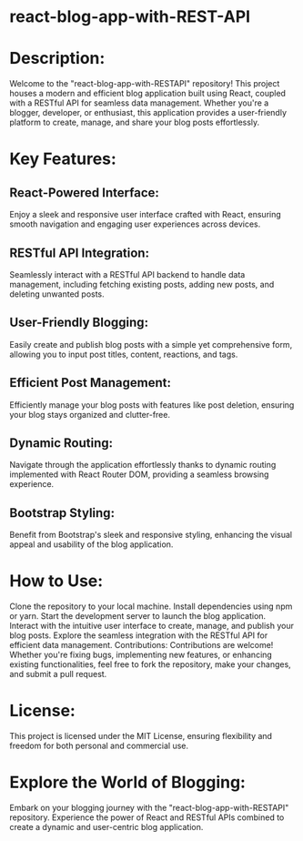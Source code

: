 # react-blog-app-with-REST-API
# Description:
Welcome to the "react-blog-app-with-RESTAPI" repository! This project houses a modern and efficient blog application built using React, coupled with a RESTful API for seamless data management. Whether you're a blogger, developer, or enthusiast, this application provides a user-friendly platform to create, manage, and share your blog posts effortlessly.

# Key Features:

## React-Powered Interface:
Enjoy a sleek and responsive user interface crafted with React, ensuring smooth navigation and engaging user experiences across devices.
## RESTful API Integration:
Seamlessly interact with a RESTful API backend to handle data management, including fetching existing posts, adding new posts, and deleting unwanted posts.
## User-Friendly Blogging:
Easily create and publish blog posts with a simple yet comprehensive form, allowing you to input post titles, content, reactions, and tags.
## Efficient Post Management: 
Efficiently manage your blog posts with features like post deletion, ensuring your blog stays organized and clutter-free.
## Dynamic Routing:
Navigate through the application effortlessly thanks to dynamic routing implemented with React Router DOM, providing a seamless browsing experience.
## Bootstrap Styling: 
Benefit from Bootstrap's sleek and responsive styling, enhancing the visual appeal and usability of the blog application.

# How to Use:
Clone the repository to your local machine.
Install dependencies using npm or yarn.
Start the development server to launch the blog application.
Interact with the intuitive user interface to create, manage, and publish your blog posts.
Explore the seamless integration with the RESTful API for efficient data management.
Contributions:
Contributions are welcome! Whether you're fixing bugs, implementing new features, or enhancing existing functionalities, feel free to fork the repository, make your changes, and submit a pull request.

# License:
This project is licensed under the MIT License, ensuring flexibility and freedom for both personal and commercial use.

# Explore the World of Blogging:
Embark on your blogging journey with the "react-blog-app-with-RESTAPI" repository. Experience the power of React and RESTful APIs combined to create a dynamic and user-centric blog application.
